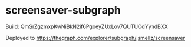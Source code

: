 # screensaver-subgraph

Build: QmSrZgzmxpKwNiBkN2if6PgoeyZUxLov7QUTUCdYyndBXX

Deployed to https://thegraph.com/explorer/subgraph/jsmellz/screensaver